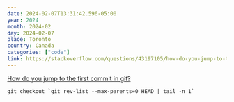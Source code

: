 ```yaml
---
date: 2024-02-07T13:31:42.596-05:00
year: 2024
month: 2024-02
day: 2024-02-07
place: Toronto
country: Canada
categories: ["code"]
link: https://stackoverflow.com/questions/43197105/how-do-you-jump-to-the-first-commit-in-git
---
```

[How do you jump to the first commit in git?](https://stackoverflow.com/questions/43197105/how-do-you-jump-to-the-first-commit-in-git)

```
git checkout `git rev-list --max-parents=0 HEAD | tail -n 1`
```
